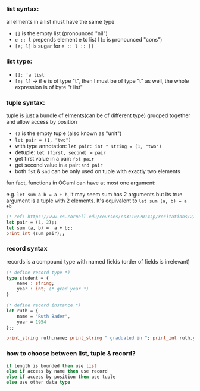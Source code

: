 ### list syntax:

all elments in a list must have the same type

- `[]` is the empty list (pronounced "nil")
- `e :: l` prepends element e to list l (:: is pronounced "cons")
- `[e; l]` is sugar for `e :: l :: []`

### list type:

- `[]: 'a list` 
- `[e; l]` -> if e is of type "t", then l must be of type "t" as well, the whole expression is of byte "t list" 

### tuple syntax:

tuple is just a bundle of elments(can be of different type) gruoped together and allow access by position

- `()` is the empty tuple (also known as "unit")
- `let pair = (1, "two")`
- with type annotation: `let pair: int * string = (1, "two")`
- detuple: `let (first, second) = pair`
- get first value in a pair: `fst pair`
- get second value in a pair: `snd pair`
- both `fst` & `snd` can be only used on tuple with exactly two elements

fun fact, functions in OCaml can have at most one argument:

e.g. `let sum a b = a + b`, it may seem sum has 2 arguments but its true argument is a tuple with 2 elements. It's equivalent to `let sum (a, b) = a +b`

```ocaml
(* ref: https://www.cs.cornell.edu/courses/cs3110/2014sp/recitations/2/tuples_records_data.html *)
let pair = (1, 2);;
let sum (a, b) =  a + b;;
print_int (sum pair);;
```

### record syntax

records is a compound type with named fields (order of fields is irrelevant)

```ocaml
(* define record type *)
type student = {
    name : string;
    year : int; (* grad year *)
}

(* define record instance *)
let ruth = {
    name = "Ruth Bader",
    year = 1954
};;

print_string ruth.name; print_string " graduated in "; print_int ruth.year; print_endline "";;
```

### how to choose between list, tuple & record?

```ocaml
if length is bounded then use list
else if access by name then use record
else if access by position then use tuple
else use other data type
```

